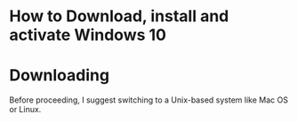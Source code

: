 # How to Download, install and activate Windows 10

<h1>Downloading</h1>

Before proceeding, I suggest switching to a Unix-based system like Mac OS or Linux.
